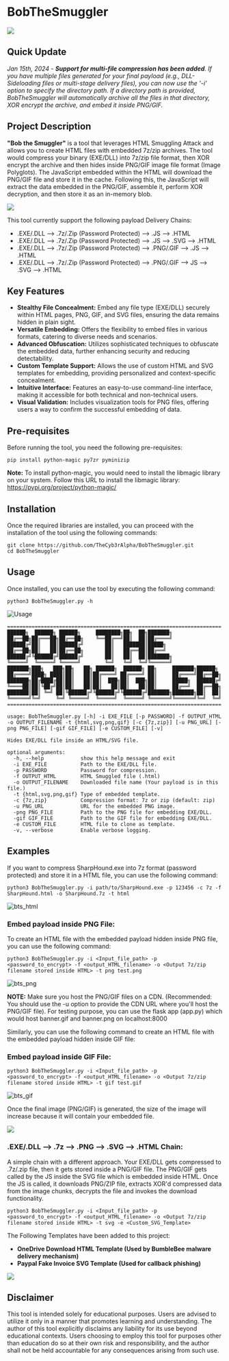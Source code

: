# BobTheSmuggler

![](images/bob.png)

## Quick Update
_Jan 15th, 2024 - **Support for multi-file compression has been added**. If you have multiple files generated for your final payload (e.g., DLL-Sideloading files or multi-stage delivery files), you can now use the '-i' option to specify the directory path. If a directory path is provided, BobTheSmuggler will automatically archive all the files in that directory, XOR encrypt the archive, and embed it inside PNG/GIF._

## Project Description

**"Bob the Smuggler"** is a tool that leverages HTML Smuggling Attack and allows you to create HTML files with embedded 7z/zip archives. The tool would compress your binary (EXE/DLL) into 7z/zip file format, then XOR encrypt the archive and then hides inside PNG/GIF image file format (Image Polyglots). The JavaScript embedded within the HTML will download the PNG/GIF file and store it in the cache. Following this, the JavaScript will extract the data embedded in the PNG/GIF, assemble it, perform XOR decryption, and then store it as an in-memory blob.

![](https://www.plantuml.com/plantuml/dpng/bP7BRzf04CRl_YkcbygSE5O2LQKonhIYJSGZoe7BuXt3IlkmPjSGyzTdRCSAIW0f5qlU-RxVFBw93u92PNJqBHpG81WHa9I8slSe6YqnHtL4I5ymhuBOQOIPua-SFgV3wM8n6BCeSQOaz1w-GsfpgilGYhOs_d4UdbK99nKEK0hlJuvaOr45n2rdveXRmazu_9yDW6Um4DVe1n70A3Kxb3qHPTTOsKRAw8rNTW-hW7jXtPv4UQYPZDhZPtZsPtQNoFKl4bTFsLqYrplhH-Dy_My1Zk21TwNRYAaYp8EkcTLQjfOzSs6bnixwHlJSnKfLS0ePMYGH4FwAerZbf3Y6nCac1jPoWe547fIp7DDlxz7iTDrdaLG-EDCDjqPJweQpyIX_NGtbiWKFUCtTRs_TJTiK2r7fqFg6VB0BRxzJGiZ_V18hzBkkkT2Ogyr3Twub2bb3uOYXMXsHQgxpK6KqOLHbz2i0)


This tool currently support the following payload Delivery Chains:

- .EXE/.DLL --> .7z/.Zip (Password Protected) --> .JS --> .HTML
- .EXE/.DLL --> .7z/.Zip (Password Protected) --> .JS --> .SVG --> .HTML
- .EXE/.DLL --> .7z/.Zip (Password Protected) --> .PNG/.GIF --> .JS --> .HTML
- .EXE/.DLL --> .7z/.Zip (Password Protected) --> .PNG/.GIF --> JS --> .SVG --> .HTML

## Key Features
- **Stealthy File Concealment:** Embed any file type (EXE/DLL) securely within HTML pages, PNG, GIF, and SVG files, ensuring the data remains hidden in plain sight.
- **Versatile Embedding:** Offers the flexibility to embed files in various formats, catering to diverse needs and scenarios.
- **Advanced Obfuscation:** Utilizes sophisticated techniques to obfuscate the embedded data, further enhancing security and reducing detectability.
- **Custom Template Support:** Allows the use of custom HTML and SVG templates for embedding, providing personalized and context-specific concealment.
- **Intuitive Interface:** Features an easy-to-use command-line interface, making it accessible for both technical and non-technical users.
- **Visual Validation:** Includes visualization tools for PNG files, offering users a way to confirm the successful embedding of data.

## Pre-requisites

Before running the tool, you need the following pre-requisites:

```
pip install python-magic py7zr pyminizip
```

**Note:** To install python-magic, you would need to install the libmagic library on your system. Follow this URL to install the libmagic library: https://pypi.org/project/python-magic/

## Installation

Once the required libraries are installed, you can proceed with the installation of the tool using the following commands:

```
git clone https://github.com/TheCyb3rAlpha/BobTheSmuggler.git
cd BobTheSmuggler
```

## Usage

Once installed, you can use the tool by executing the following command:
```
python3 BobTheSmuggler.py -h
```

![Usage](images/usage.png "usage")

```
======================================================================
██████╗  ██████╗ ██████╗     ████████╗██╗  ██╗███████╗
██╔══██╗██╔═══██╗██╔══██╗    ╚══██╔══╝██║  ██║██╔════╝
██████╔╝██║   ██║██████╔╝       ██║   ███████║█████╗
██╔══██╗██║   ██║██╔══██╗       ██║   ██╔══██║██╔══╝
██████╔╝╚██████╔╝██████╔╝       ██║   ██║  ██║███████╗
╚═════╝  ╚═════╝ ╚═════╝        ╚═╝   ╚═╝  ╚═╝╚══════╝
███████╗███╗   ███╗██╗   ██╗ ██████╗  ██████╗ ██╗     ███████╗██████╗
██╔════╝████╗ ████║██║   ██║██╔════╝ ██╔════╝ ██║     ██╔════╝██╔══██╗
███████╗██╔████╔██║██║   ██║██║  ███╗██║  ███╗██║     █████╗  ██████╔╝
╚════██║██║╚██╔╝██║██║   ██║██║   ██║██║   ██║██║     ██╔══╝  ██╔══██╗
███████║██║ ╚═╝ ██║╚██████╔╝╚██████╔╝╚██████╔╝███████╗███████╗██║  ██║
╚══════╝╚═╝     ╚═╝ ╚═════╝  ╚═════╝  ╚═════╝ ╚══════╝╚══════╝╚═╝  ╚═╝
======================================================================

usage: BobTheSmuggler.py [-h] -i EXE_FILE [-p PASSWORD] -f OUTPUT_HTML -o OUTPUT_FILENAME -t {html,svg,png,gif} [-c {7z,zip}] [-u PNG_URL] [-png PNG_FILE] [-gif GIF_FILE] [-e CUSTOM_FILE] [-v]

Hides EXE/DLL file inside an HTML/SVG file.

optional arguments:
  -h, --help            show this help message and exit
  -i EXE_FILE           Path to the EXE/DLL file.
  -p PASSWORD           Password for compression.
  -f OUTPUT_HTML        HTML Smuggled file (.html)
  -o OUTPUT_FILENAME    Downloaded file name (Your payload is in this file.)
  -t {html,svg,png,gif} Type of embedded template.
  -c {7z,zip}           Compression format: 7z or zip (default: zip)
  -u PNG_URL            URL for the embedded PNG image.
  -png PNG_FILE         Path to the PNG file for embedding EXE/DLL.
  -gif GIF_FILE         Path to the GIF file for embedding EXE/DLL.
  -e CUSTOM_FILE        HTML file to clone as template.
  -v, --verbose         Enable verbose logging.
```

## Examples

If you want to compress SharpHound.exe into 7z format (password protected) and store it in a HTML file, you can use the following command:

```
python3 BobTheSmuggler.py -i path/to/SharpHound.exe -p 123456 -c 7z -f SharpHound.html -o SharpHound.7z -t html
```

![bts_html](images/bts_html.png "HTML Creation")


### Embed payload inside PNG File:
To create an HTML file with the embedded payload hidden inside PNG file, you can use the following command:
```
python3 BobTheSmuggler.py -i <Input_file_path> -p <password_to_encrypt> -f <output_HTML_filename> -o <Output 7z/zip filename stored inside HTML> -t png test.png
```

![bts_png](images/bts_png.png "PNG Creation")

**NOTE:** Make sure you host the PNG/GIF files on a CDN. (Recommended: You should use the -u option to provide the CDN URL where you'll host the PNG/GIF file). For testing purpose, you can use the flask app (app.py) which would host banner.gif and banner.png on localhost:8000

Similarly, you can use the following command to create an HTML file with the embedded payload hidden inside GIF file:

### Embed payload inside GIF File:
```
python3 BobTheSmuggler.py -i <Input_file_path> -p <password_to_encrypt> -f <output_HTML_filename> -o <Output 7z/zip filename stored inside HTML> -t gif test.gif
```
![bts_gif](images/bts_gif.png "GIF Creation")

Once the final image (PNG/GIF) is generated, the size of the image will increase because it will contain your embedded file.

![](images/bts_image.png)

### .EXE/.DLL --> .7z --> .PNG --> .SVG --> .HTML Chain:
A simple chain with a different approach. Your EXE/DLL gets compressed to .7z/.zip file, then it gets stored inside a PNG/GIF file. The PNG/GIF gets called by the JS inside the SVG file which is embedded inside HTML. Once the JS is called, it downloads PNG/ZIP file, extracts XOR'd compressed data from the image chunks, decrypts the file and invokes the download functionality.

```
python3 BobTheSmuggler.py -i <Input_file_path> -p <password_to_encrypt> -f <output_HTML_filename> -o <Output 7z/zip filename stored inside HTML> -t svg -e <Custom_SVG_Template>
```

The Following Templates have been added to this project:
 - **OneDrive Download HTML Template (Used by BumbleBee malware delivery mechanism)**
 - **Paypal Fake Invoice SVG Template (Used for callback phishing)**

![](images/bts_templates.png)

## Disclaimer
This tool is intended solely for educational purposes. Users are advised to utilize it only in a manner that promotes learning and understanding. The author of this tool explicitly disclaims any liability for its use beyond educational contexts. Users choosing to employ this tool for purposes other than education do so at their own risk and responsibility, and the author shall not be held accountable for any consequences arising from such use.
